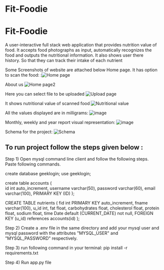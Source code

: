 # Fit-Foodie

# Fit-Foodie

A user-interactive full stack web application that provides nutrition value of food.
It accepts food photographs as input, automatically recognizes the food and outputs the nutritional information.
It also shows user there history. So that they can track their intake of each nutrient

Some Screenshots of website are attached below
Home page. It has option to scan the food:
:![Home page](https://user-images.githubusercontent.com/85441257/218382738-6b320d25-f400-4a61-9d75-c8855634fb83.png)

About us ![Home page2](https://user-images.githubusercontent.com/85441257/218383005-04429b2e-b0f0-4077-bba5-6b9dfe73b42b.png)

Here you can select file to be uploaded
![Upload page](https://user-images.githubusercontent.com/85441257/218383036-f616ba1e-0e37-4937-87e7-4dfa66c1e989.png)

It shows nutritional value of scanned food
![Nutritional value](https://user-images.githubusercontent.com/85441257/218383152-7d74018b-5cd8-40d4-bda6-438ee11e3ece.png)

All the values displayed are in milligrams:
![image](https://user-images.githubusercontent.com/85441257/228225291-8eedcebf-5d1c-4b90-a75f-724dfc20415a.png)

Monthly, weekly and year report visual representation:
![image](https://user-images.githubusercontent.com/85441257/228225776-b0114776-031d-43df-821e-e7c978dde30b.png)


Schema for the project:
![Schema](https://user-images.githubusercontent.com/85441257/218472406-07bca278-9036-474d-9a5a-20a98c88907e.png)

## To run project follow the steps given below :

Step 1)
Open mysql command line client and follow the following steps.
Paste following commands.

create database geeklogin;
use geeklogin;

create table accounts
(  
 id int auto_increment,
username varchar(50),
password varchar(60),
email varchar(100),
PRIMARY KEY (ID)
);

CREATE TABLE nutrients (
fid int PRIMARY KEY auto_increment,
fname varchar(100),
u_id int,
fat float,
carbohydrates float,
cholesterol float,
protein float,
sodium float,
time Date default (CURRENT_DATE) not null,
FOREIGN KEY (u_id) references accounts(id)
);

Step 2)
Create a .env file in the same directory and add your mysql user and mysql password with the attributes "MYSQL_USER" and "MYSQL_PASSWORD" respectively.

Step 3)
run following command in your terminal:
pip install -r requirements.txt

Step 4)
Run app.py file
